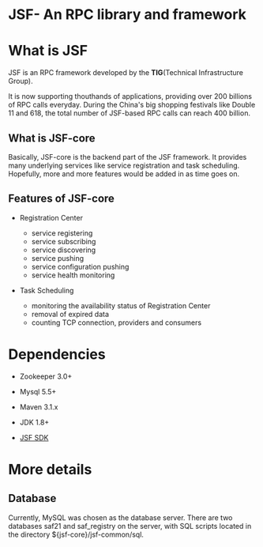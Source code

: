 JSF- An RPC library and framework
===================================

# What is JSF
  
JSF is an RPC framework developed by the **TIG**(Technical Infrastructure Group).
   
It is now supporting thouthands of applications, providing over 200 billions of RPC calls everyday. During the China's big shopping festivals like Double 11 and 618, the total number of JSF-based RPC calls can reach 400 billion.
   
## What is JSF-core
 
 Basically, JSF-core is the backend part of the JSF framework. It provides many underlying services like service registration and task scheduling.  Hopefully, more and more features would be added in as time goes on.

## Features of JSF-core

* Registration Center
    *  service registering
    *  service subscribing
    *  service discovering
    *  service pushing
    *  service configuration pushing
    *  service health monitoring

*  Task Scheduling
    * monitoring the availability status of Registration Center
    * removal of expired data
    * counting TCP connection, providers and consumers

# Dependencies  

* Zookeeper 3.0+

* Mysql 5.5+

* Maven 3.1.x

* JDK 1.8+

* [JSF SDK](https://github.com/tigcode/jsf-sdk)

# More details

## Database
Currently, MySQL was chosen as the database server. There are two databases saf21 and saf_registry on the server, with SQL scripts located in the directory ${jsf-core}/jsf-common/sql. 
